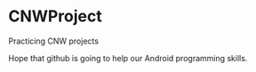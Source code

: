 # CNWProject
Practicing CNW projects

Hope that github is going to help our Android programming skills.

